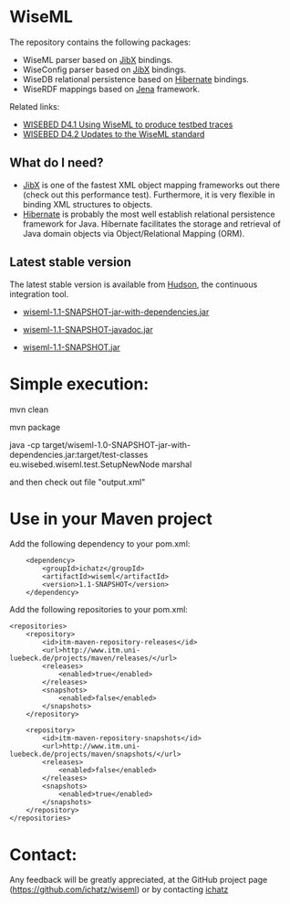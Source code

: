 WiseML
======
The repository contains the following packages:

 * WiseML parser based on [JibX](http://www.ibm.com/developerworks/library/x-databdopt2/) bindings.
 * WiseConfig parser based on [JibX](http://www.ibm.com/developerworks/library/x-databdopt2/) bindings.
 * WiseDB relational persistence based on [Hibernate](http://www.hibernate.org/) bindings.
 * WiseRDF mappings based on [Jena](http://jena.sourceforge.net/) framework.


Related links:

 * [WISEBED D4.1 Using WiseML to produce testbed traces](http://www.wisebed.eu/images/stories/deliverables/d4.1.pdf)
 * [WISEBED D4.2 Updates to the WiseML standard](http://www.wisebed.eu/images/stories/deliverables/d4.2.pdf)

What do I need?
---------------

  * [JibX](http://www.ibm.com/developerworks/library/x-databdopt2/) is one of the fastest XML object mapping frameworks out there (check out this performance test). Furthermore, it is very flexible in binding XML structures to objects.
  * [Hibernate](http://www.hibernate.org/) is probably the most well establish relational persistence framework for Java. Hibernate facilitates the storage and retrieval of Java domain objects via Object/Relational Mapping (ORM).


Latest stable version
---------------

The latest stable version is available from [Hudson](http://ru1.cti.gr/hudson/job/wiseml/), the continuous integration tool.

  * [wiseml-1.1-SNAPSHOT-jar-with-dependencies.jar](http://ru1.cti.gr/hudson/job/wiseml/lastSuccessfulBuild/artifact/target/wiseml-1.1-SNAPSHOT-jar-with-dependencies.jar)

  * [wiseml-1.1-SNAPSHOT-javadoc.jar](http://ru1.cti.gr/hudson/job/wiseml/lastSuccessfulBuild/artifact/target/wiseml-1.1-SNAPSHOT-javadoc.jar)

  * [wiseml-1.1-SNAPSHOT.jar](http://ru1.cti.gr/hudson/job/wiseml/lastSuccessfulBuild/artifact/target/wiseml-1.1-SNAPSHOT.jar)

Simple execution:
======
mvn clean

mvn package

java -cp target/wiseml-1.0-SNAPSHOT-jar-with-dependencies.jar:target/test-classes eu.wisebed.wiseml.test.SetupNewNode marshal

and then check out file "output.xml"

Use in your Maven project
======

Add the following dependency to your pom.xml:
	
		<dependency>
			<groupId>ichatz</groupId>
			<artifactId>wiseml</artifactId>
			<version>1.1-SNAPSHOT</version>
		</dependency>

Add the following repositories to your pom.xml:

	<repositories>
		<repository>
			<id>itm-maven-repository-releases</id>
			<url>http://www.itm.uni-luebeck.de/projects/maven/releases/</url>
			<releases>
				<enabled>true</enabled>
			</releases>
			<snapshots>
				<enabled>false</enabled>
			</snapshots>
		</repository>

		<repository>
			<id>itm-maven-repository-snapshots</id>
			<url>http://www.itm.uni-luebeck.de/projects/maven/snapshots/</url>
			<releases>
				<enabled>false</enabled>
			</releases>
			<snapshots>
				<enabled>true</enabled>
			</snapshots>
		</repository>
	</repositories>


Contact:
======
Any feedback will be greatly appreciated, at the GitHub project page
(https://github.com/ichatz/wiseml) or by contacting
[ichatz](mailto:ichatz@gmail.com)
